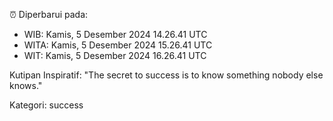 ⏰ Diperbarui pada:
- WIB: Kamis, 5 Desember 2024 14.26.41 UTC
- WITA: Kamis, 5 Desember 2024 15.26.41 UTC
- WIT: Kamis, 5 Desember 2024 16.26.41 UTC

Kutipan Inspiratif:
"The secret to success is to know something nobody else knows."


Kategori: success

